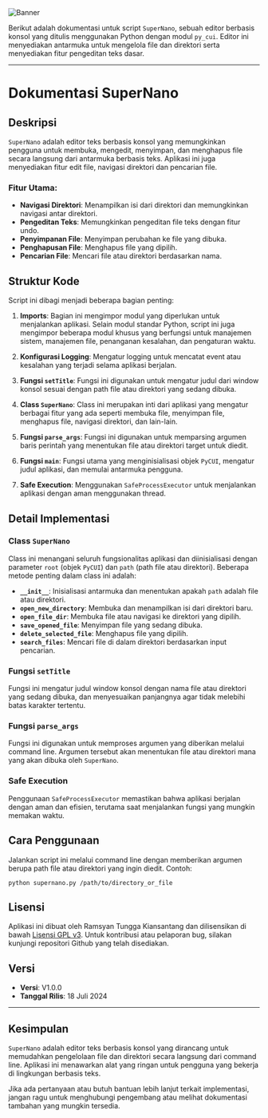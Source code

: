 <img src="https://repository-images.githubusercontent.com/847198464/b36c0223-b3fa-4846-8f82-21e1b48d7021" alt="Banner" style="max-width: 100%; height: auto;" />

Berikut adalah dokumentasi untuk script `SuperNano`, sebuah editor berbasis konsol yang ditulis menggunakan Python dengan modul `py_cui`. Editor ini menyediakan antarmuka untuk mengelola file dan direktori serta menyediakan fitur pengeditan teks dasar. 

---

# Dokumentasi SuperNano

## Deskripsi
`SuperNano` adalah editor teks berbasis konsol yang memungkinkan pengguna untuk membuka, mengedit, menyimpan, dan menghapus file secara langsung dari antarmuka berbasis teks. Aplikasi ini juga menyediakan fitur edit file, navigasi direktori dan pencarian file.

### Fitur Utama:
- **Navigasi Direktori**: Menampilkan isi dari direktori dan memungkinkan navigasi antar direktori.
- **Pengeditan Teks**: Memungkinkan pengeditan file teks dengan fitur undo.
- **Penyimpanan File**: Menyimpan perubahan ke file yang dibuka.
- **Penghapusan File**: Menghapus file yang dipilih.
- **Pencarian File**: Mencari file atau direktori berdasarkan nama.

## Struktur Kode
Script ini dibagi menjadi beberapa bagian penting:
1. **Imports**: Bagian ini mengimpor modul yang diperlukan untuk menjalankan aplikasi. Selain modul standar Python, script ini juga mengimpor beberapa modul khusus yang berfungsi untuk manajemen sistem, manajemen file, penanganan kesalahan, dan pengaturan waktu.

2. **Konfigurasi Logging**: Mengatur logging untuk mencatat event atau kesalahan yang terjadi selama aplikasi berjalan.

3. **Fungsi `setTitle`**: Fungsi ini digunakan untuk mengatur judul dari window konsol sesuai dengan path file atau direktori yang sedang dibuka.

4. **Class `SuperNano`**: Class ini merupakan inti dari aplikasi yang mengatur berbagai fitur yang ada seperti membuka file, menyimpan file, menghapus file, navigasi direktori, dan lain-lain.

5. **Fungsi `parse_args`**: Fungsi ini digunakan untuk memparsing argumen baris perintah yang menentukan file atau direktori target untuk diedit.

6. **Fungsi `main`**: Fungsi utama yang menginisialisasi objek `PyCUI`, mengatur judul aplikasi, dan memulai antarmuka pengguna.

7. **Safe Execution**: Menggunakan `SafeProcessExecutor` untuk menjalankan aplikasi dengan aman menggunakan thread.

## Detail Implementasi

### Class `SuperNano`
Class ini menangani seluruh fungsionalitas aplikasi dan diinisialisasi dengan parameter `root` (objek `PyCUI`) dan `path` (path file atau direktori). Beberapa metode penting dalam class ini adalah:

- **`__init__`**: Inisialisasi antarmuka dan menentukan apakah `path` adalah file atau direktori.
- **`open_new_directory`**: Membuka dan menampilkan isi dari direktori baru.
- **`open_file_dir`**: Membuka file atau navigasi ke direktori yang dipilih.
- **`save_opened_file`**: Menyimpan file yang sedang dibuka.
- **`delete_selected_file`**: Menghapus file yang dipilih.
- **`search_files`**: Mencari file di dalam direktori berdasarkan input pencarian.

### Fungsi `setTitle`
Fungsi ini mengatur judul window konsol dengan nama file atau direktori yang sedang dibuka, dan menyesuaikan panjangnya agar tidak melebihi batas karakter tertentu.

### Fungsi `parse_args`
Fungsi ini digunakan untuk memproses argumen yang diberikan melalui command line. Argumen tersebut akan menentukan file atau direktori mana yang akan dibuka oleh `SuperNano`.

### Safe Execution
Penggunaan `SafeProcessExecutor` memastikan bahwa aplikasi berjalan dengan aman dan efisien, terutama saat menjalankan fungsi yang mungkin memakan waktu.

## Cara Penggunaan
Jalankan script ini melalui command line dengan memberikan argumen berupa path file atau direktori yang ingin diedit. Contoh:
```
python supernano.py /path/to/directory_or_file
```

## Lisensi
Aplikasi ini dibuat oleh Ramsyan Tungga Kiansantang dan dilisensikan di bawah [Lisensi GPL v3](https://www.gnu.org/licenses/gpl-3.0.html). Untuk kontribusi atau pelaporan bug, silakan kunjungi repositori Github yang telah disediakan.

## Versi
- **Versi**: V1.0.0
- **Tanggal Rilis**: 18 Juli 2024

---

## Kesimpulan
`SuperNano` adalah editor teks berbasis konsol yang dirancang untuk memudahkan pengelolaan file dan direktori secara langsung dari command line. Aplikasi ini menawarkan alat yang ringan untuk pengguna yang bekerja di lingkungan berbasis teks.

Jika ada pertanyaan atau butuh bantuan lebih lanjut terkait implementasi, jangan ragu untuk menghubungi pengembang atau melihat dokumentasi tambahan yang mungkin tersedia.
